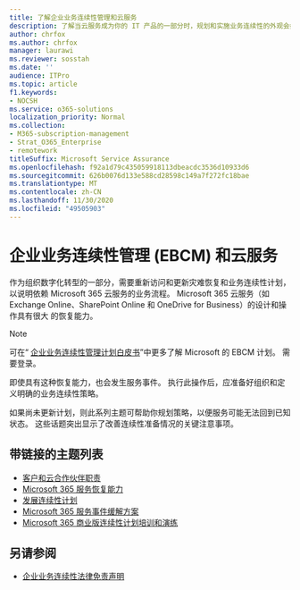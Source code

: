 ```yaml
---
title: 了解企业业务连续性管理和云服务
description: 了解当云服务成为你的 IT 产品的一部分时，规划和实施业务连续性的外观会如何不同。
author: chrfox
ms.author: chrfox
manager: laurawi
ms.reviewer: sosstah
ms.date: ''
audience: ITPro
ms.topic: article
f1.keywords:
- NOCSH
ms.service: o365-solutions
localization_priority: Normal
ms.collection:
- M365-subscription-management
- Strat_O365_Enterprise
- remotework
titleSuffix: Microsoft Service Assurance
ms.openlocfilehash: f92a1d79c435059918113dbeacdc3536d10933d6
ms.sourcegitcommit: 626b0076d133e588cd28598c149a7f272fc18bae
ms.translationtype: MT
ms.contentlocale: zh-CN
ms.lasthandoff: 11/30/2020
ms.locfileid: "49505903"
---
```

# <a name="enterprise-business-continuity-management-ebcm-with-cloud-services"></a>企业业务连续性管理 (EBCM) 和云服务

作为组织数字化转型的一部分，需要重新访问和更新灾难恢复和业务连续性计划，以说明依赖 Microsoft 365 云服务的业务流程。 Microsoft 365 云服务（如 Exchange Online、SharePoint Online 和 OneDrive for Business）的设计和操作具有很大 的恢复能力。

> [!NOTE]
> 可在“ [企业业务连续性管理计划白皮书](https://go.microsoft.com/fwlink/?linkid=2121521)”中更多了解 Microsoft 的 EBCM 计划。 需要登录。

即使具有这种恢复能力，也会发生服务事件。 执行此操作后，应准备好组织和定义明确的业务连续性策略。

如果尚未更新计划，则此系列主题可帮助你规划策略，以便服务可能无法回到已知状态。 这些话题突出显示了改善连续性准备情况的关键注意事项。

## <a name="list-of-topics-with-links"></a>带链接的主题列表

- [客户和云合作伙伴职责](assurance-customer-and-cloud-partner-ebcm-responsibilities.md)
- [Microsoft 365 服务恢复能力](assurance-m365-service-resiliency.md)
- [发展连续性计划](assurance-developing-your-ebcm-plan.md)
- [Microsoft 365 服务事件缓解方案](assurance-microsoft-365-mitigations.md)
- [Microsoft 365 商业版连续性计划培训和演练](assurance-ebcm-plan-rehearsal-and-user-training.md)

## <a name="see-also"></a>另请参阅

- [企业业务连续性法律免责声明](assurance-ebcm-legal-disclaimer.md)
